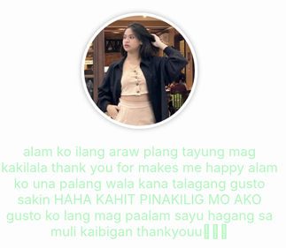 <!DOCTYPE html>
<html>
<head>
  <style>
    body {
      margin: 0;
      padding: 0;
      background-image: url('image/383751244_646374100895394_5834033936300514358_n.jpg'); /* Replace with your background image URL */
      background-size: cover;
      background-repeat: no-repeat;
      height: 100vh; /* Adjust the height as needed */
    }
    .circle-photo-container {
      width: 100%;
      text-align: center;
      padding-top: 100px; /* Adjust top padding as needed */
    }
    .circle-photo {
      width: 200px;
      height: 200px;
      border-radius: 50%;
      overflow: hidden;
      display: inline-block;
      border: 5px solid #fff; /* Optional border around the circle */
      box-shadow: 0 0 10px rgba(0, 0, 0, 0.3); /* Optional box shadow */
    }
    .circle-photo img {
      width: 100%;
      height: 100%;
      object-fit: cover; /* Ensure the image fully covers the circle */
      display: block;
    }
    .message {
      text-align: center;
      margin-top: 20px; /* Adjust top margin as needed */
      color: rgb(179, 245, 190); /* Text color */
      font-size: 24px; /* Font size of the message */
    }
  </style>
</head>
<body>
  <div class="circle-photo-container">
    <div class="circle-photo">
      <img src="image/383463857_646373754228762_5026912516236321904_n.jpg" alt="Circle Photo"> <!-- Replace with your circular photo URL -->
    </div>
  </div>
  <div class="message">
    <p>alam ko ilang araw plang tayung mag  kakilala thank you for makes me happy alam ko una palang wala kana talagang gusto sakin HAHA KAHIT PINAKILIG MO  AKO  gusto ko lang mag paalam sayu hagang sa muli kaibigan thankyouu🥺🥺🥺</p>
  </div>
</body>
</html>
